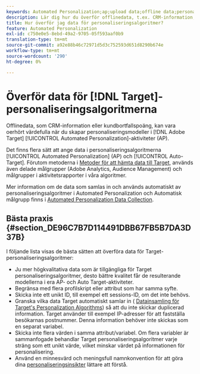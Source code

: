 ```yaml
---
keywords: Automated Personalization;ap;upload data;offline data;personaliseringsalgoritm;auto target;auto target;best practices
description: Lär dig hur du överför offlinedata, t.ex. CRM-information, när du skapar personaliseringsmodeller i Adobe [!DNL Target] Automated Personalization-aktiviteter (AP).
title: Hur överför jag data för personaliseringsalgoritmer?
feature: Automated Personalization
exl-id: c750e0e5-8ebd-49a2-9705-05f593aaf0b9
translation-type: tm+mt
source-git-commit: a92e88b46c72971d5d3c752593d651d8290b674e
workflow-type: tm+mt
source-wordcount: '290'
ht-degree: 0%

---
```


# Överför data för [!DNL Target]-personaliseringsalgoritmerna

Offlinedata, som CRM-information eller kundbortfallspoäng, kan vara oerhört värdefulla när du skapar personaliseringsmodeller i [!DNL Adobe Target] [!UICONTROL Automated Personalization]-aktiviteter (AP).

Det finns flera sätt att ange data i personaliseringsalgoritmerna [!UICONTROL Automated Personalization] (AP) och [!UICONTROL Auto-Target]. Förutom metoderna i [Metoder för att hämta data till Target](/help/c-implementing-target/c-considerations-before-you-implement-target/c-methods-to-get-data-into-target/methods-to-get-data-into-target.md#concept_0069C0EFB56C4700BB33F2F35C2B9B17), används även delade målgrupper (Adobe Analytics, Audience Management) och målgrupper i aktivitetsrapporter i våra algoritmer.

Mer information om de data som samlas in och används automatiskt av personaliseringsalgoritmer i Automated Personalization och Automatisk målgrupp finns i [Automated Personalization Data Collection](/help/c-activities/t-automated-personalization/ap-data.md).

## Bästa praxis {#section_DE96C7B7D114491DBB67FB5B7DA3D37B}

I följande lista visas de bästa sätten att överföra data för Target-personaliseringsalgoritmer:

* Ju mer högkvalitativa data som är tillgängliga för Target personaliseringsalgoritmer, desto bättre kvalitet får de resulterande modellerna i era AP- och Auto Target-aktiviteter.
* Begränsa med flera profilskript eller attribut som har samma syfte.
* Skicka inte ett unikt ID, till exempel ett sessions-ID, om det inte behövs.
* Granska vilka data Target automatiskt samlar in ( [Datainsamling för Target&#39;s Personalization Algorithms](/help/c-activities/t-automated-personalization/ap-data.md)) så att du inte skickar duplicerad information. Target använder till exempel IP-adresser för att fastställa besökarnas postnummer. Denna information behöver inte skickas som en separat variabel.
* Skicka inte flera värden i samma attribut/variabel. Om flera variabler är sammanfogade behandlar Target personaliseringsalgoritmer varje sträng som ett unikt värde, vilket minskar värdet på informationen för personalisering.
* Använd en minnesvärd och meningsfull namnkonvention för att göra dina [personaliseringsinsikter](/help/c-reports/c-personalization-insights-reports/personalization-insights-reports.md#concept_A897070E1EDC403EB84CFB7A6ECAD767) lättare att förstå.
